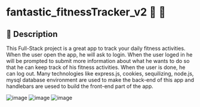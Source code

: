 # fantastic_fitnessTracker_v2 :muscle: :running:

## :scroll: Description
This Full-Stack project is a great app to track your daily fitness activities. When the user open the app, he will ask to login. When the user loged in he will be prompted to submit more information about what he wants to do so that he can keep track of his fitness activities. When the user is done, he can log out.
Many technologies like express.js, cookies, sequilizing, node.js, mysql database environment are used to make the back-end of this app and handlebars are uesed to build the front-end part of the app.


![image](https://user-images.githubusercontent.com/38770396/114128225-b8fa2780-98b0-11eb-9be1-4df1cfdd8770.png)
![image](https://user-images.githubusercontent.com/38770396/114128248-cdd6bb00-98b0-11eb-8f88-754fe6653304.png)
![image](https://user-images.githubusercontent.com/38770396/114128293-e34be500-98b0-11eb-8fd8-fc8ba73df7a4.png)
